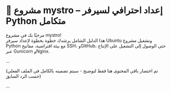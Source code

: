# 🚀 مشروع mystro – إعداد احترافي لسيرفر Python متكامل

مرحبًا بك في مشروع mystro!  
هذا الدليل الشامل يرشدك خطوة بخطوة لإعداد سيرفر Ubuntu وتشغيل مشروع Python مع بيئة افتراضية، مفاتيح SSH، وGitHub، حتى الوصول إلى التشغيل على الإنتاج عبر Gunicorn وNginx.

...

(تم اختصار باقي المحتوى هنا فقط لتوضيح - سيتم تضمينه بالكامل في الملف الفعلي حسب الرد السابق)

...